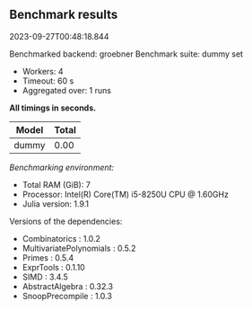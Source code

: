 ## Benchmark results

2023-09-27T00:48:18.844

Benchmarked backend: groebner
Benchmark suite: dummy set

- Workers: 4
- Timeout: 60 s
- Aggregated over: 1 runs

**All timings in seconds.**

|Model|Total|
|-----|---|
|dummy|0.00|

*Benchmarking environment:*

* Total RAM (GiB): 7
* Processor: Intel(R) Core(TM) i5-8250U CPU @ 1.60GHz
* Julia version: 1.9.1

Versions of the dependencies:

* Combinatorics : 1.0.2
* MultivariatePolynomials : 0.5.2
* Primes : 0.5.4
* ExprTools : 0.1.10
* SIMD : 3.4.5
* AbstractAlgebra : 0.32.3
* SnoopPrecompile : 1.0.3
